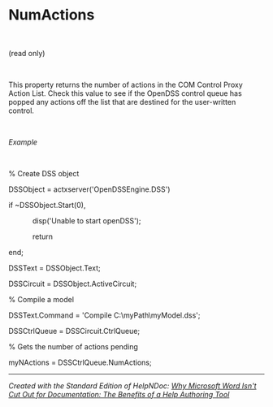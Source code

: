 # NumActions

&nbsp;

(read only)

&nbsp;

This property returns the number of actions in the COM Control Proxy Action List. Check this value to see if the OpenDSS control queue has popped any actions off the list that are destined for the user-written control.&nbsp;

&nbsp;

*Example*

&nbsp;

% Create DSS object

DSSObject = actxserver('OpenDSSEngine.DSS')

if ~DSSObject.Start(0),

&nbsp; &nbsp; &nbsp; &nbsp; &nbsp; &nbsp; disp('Unable to start openDSS');

&nbsp; &nbsp; &nbsp; &nbsp; &nbsp; &nbsp; return

end;

DSSText = DSSObject.Text;

DSSCircuit = DSSObject.ActiveCircuit;

% Compile a model &nbsp; &nbsp;

DSSText.Command = 'Compile C:\\myPath\\myModel.dss';

DSSCtrlQueue = DSSCircuit.CtrlQueue;

% Gets the number of actions pending

myNActions = DSSCtrlQueue.NumActions;

***
_Created with the Standard Edition of HelpNDoc: [Why Microsoft Word Isn't Cut Out for Documentation: The Benefits of a Help Authoring Tool](<https://www.helpndoc.com/news-and-articles/2022-09-27-why-use-a-help-authoring-tool-instead-of-microsoft-word-to-produce-high-quality-documentation/>)_
